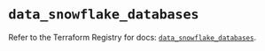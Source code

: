 # `data_snowflake_databases`

Refer to the Terraform Registry for docs: [`data_snowflake_databases`](https://registry.terraform.io/providers/snowflake-labs/snowflake/1.0.4/docs/data-sources/databases).
